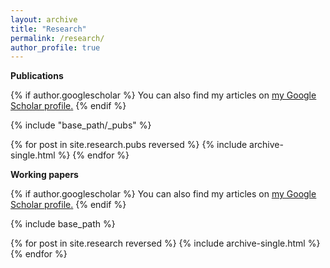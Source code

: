 ```yaml
---
layout: archive
title: "Research"
permalink: /research/
author_profile: true
---
```


**Publications**

{% if author.googlescholar %}
  You can also find my articles on <u><a href="{{author.googlescholar}}">my Google Scholar profile</a>.</u>
{% endif %}

{% include "base_path/_pubs" %}

{% for post in site.research.pubs reversed %}
  {% include archive-single.html %}
{% endfor %}

**Working papers**

{% if author.googlescholar %}
  You can also find my articles on <u><a href="{{author.googlescholar}}">my Google Scholar profile</a>.</u>
{% endif %}

{% include base_path %}

{% for post in site.research reversed %}
  {% include archive-single.html %}
{% endfor %}
